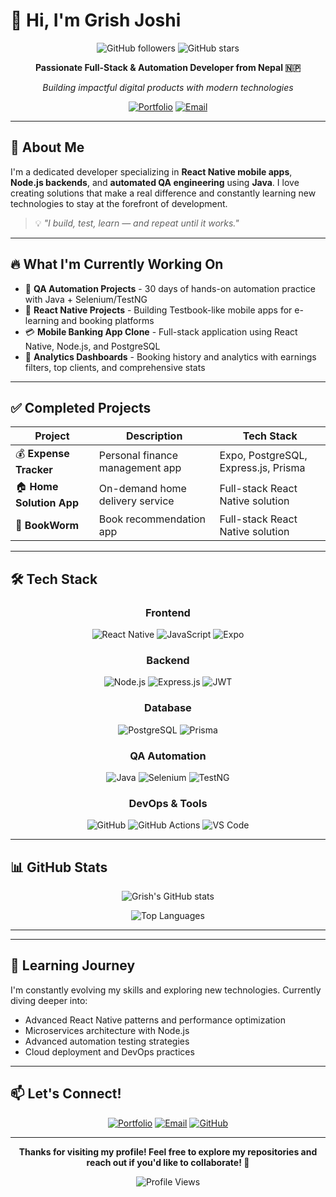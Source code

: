 # 👋 Hi, I'm Grish Joshi

<div align="center">
  
![GitHub followers](https://img.shields.io/github/followers/grishj?style=social)
![GitHub stars](https://img.shields.io/github/stars/grishj?style=social)

**Passionate Full-Stack & Automation Developer from Nepal 🇳🇵**

*Building impactful digital products with modern technologies*

[![Portfolio](https://img.shields.io/badge/Portfolio-Visit%20Website-blue?style=for-the-badge&logo=google-chrome)](https://grishjoshi.vercel.app/)
[![Email](https://img.shields.io/badge/Email-grish9869404451%40gmail.com-red?style=for-the-badge&logo=gmail)](mailto:grish9869404451@gmail.com)

</div>

---

## 🚀 About Me

I'm a dedicated developer specializing in **React Native mobile apps**, **Node.js backends**, and **automated QA engineering** using **Java**. I love creating solutions that make a real difference and constantly learning new technologies to stay at the forefront of development.

> 💡 *"I build, test, learn — and repeat until it works."*

---

## 🔥 What I'm Currently Working On

- 🧪 **QA Automation Projects** - 30 days of hands-on automation practice with Java + Selenium/TestNG
- 📱 **React Native Projects** - Building Testbook-like mobile apps for e-learning and booking platforms
- 💳 **Mobile Banking App Clone** - Full-stack application using React Native, Node.js, and PostgreSQL
- 🧾 **Analytics Dashboards** - Booking history and analytics with earnings filters, top clients, and comprehensive stats

---

## ✅ Completed Projects

| Project | Description | Tech Stack |
|---------|-------------|------------|
| 💰 **Expense Tracker** | Personal finance management app | Expo, PostgreSQL, Express.js, Prisma |
| 🏠 **Home Solution App** | On-demand home delivery service | Full-stack React Native solution |
| 🧾 **BookWorm** | Book recommendation app| Full-stack React Native solution |

---

## 🛠️ Tech Stack

<div align="center">

### Frontend
![React Native](https://img.shields.io/badge/React_Native-20232A?style=for-the-badge&logo=react&logoColor=61DAFB)
![JavaScript](https://img.shields.io/badge/JavaScript-F7DF1E?style=for-the-badge&logo=javascript&logoColor=black)
![Expo](https://img.shields.io/badge/Expo-1B1F23?style=for-the-badge&logo=expo&logoColor=white)

### Backend
![Node.js](https://img.shields.io/badge/Node.js-43853D?style=for-the-badge&logo=node.js&logoColor=white)
![Express.js](https://img.shields.io/badge/Express.js-404D59?style=for-the-badge)
![JWT](https://img.shields.io/badge/JWT-black?style=for-the-badge&logo=JSON%20web%20tokens)

### Database
![PostgreSQL](https://img.shields.io/badge/PostgreSQL-316192?style=for-the-badge&logo=postgresql&logoColor=white)
![Prisma](https://img.shields.io/badge/Prisma-3982CE?style=for-the-badge&logo=Prisma&logoColor=white)

### QA Automation
![Java](https://img.shields.io/badge/Java-ED8B00?style=for-the-badge&logo=openjdk&logoColor=white)
![Selenium](https://img.shields.io/badge/Selenium-43B02A?style=for-the-badge&logo=selenium&logoColor=white)
![TestNG](https://img.shields.io/badge/TestNG-DC382D?style=for-the-badge&logo=testng&logoColor=white)

### DevOps & Tools
![GitHub](https://img.shields.io/badge/GitHub-100000?style=for-the-badge&logo=github&logoColor=white)
![GitHub Actions](https://img.shields.io/badge/GitHub_Actions-2088FF?style=for-the-badge&logo=github-actions&logoColor=white)
![VS Code](https://img.shields.io/badge/VS_Code-0078D4?style=for-the-badge&logo=visual%20studio%20code&logoColor=white)

</div>

---

## 📊 GitHub Stats

<div align="center">
  
![Grish's GitHub stats](https://github-readme-stats.vercel.app/api?username=grishj&show_icons=true&theme=radical)

![Top Languages](https://github-readme-stats.vercel.app/api/top-langs/?username=grishj&layout=compact&theme=radical)

</div>

---


---

## 🌱 Learning Journey

I'm constantly evolving my skills and exploring new technologies. Currently diving deeper into:

- Advanced React Native patterns and performance optimization
- Microservices architecture with Node.js
- Advanced automation testing strategies
- Cloud deployment and DevOps practices

---

## 📫 Let's Connect!

<div align="center">

[![Portfolio](https://img.shields.io/badge/Portfolio-FF5722?style=for-the-badge&logo=todoist&logoColor=white)](https://grishjoshi.vercel.app/)
[![Email](https://img.shields.io/badge/Gmail-D14836?style=for-the-badge&logo=gmail&logoColor=white)](mailto:grish9869404451@gmail.com)
[![GitHub](https://img.shields.io/badge/GitHub-100000?style=for-the-badge&logo=github&logoColor=white)](https://github.com/grishj)

</div>

---

<div align="center">
  
**Thanks for visiting my profile! Feel free to explore my repositories and reach out if you'd like to collaborate! 🚀**

![Profile Views](https://komarev.com/ghpvc/?username=grishj&color=blueviolet&style=flat-square)

</div>
